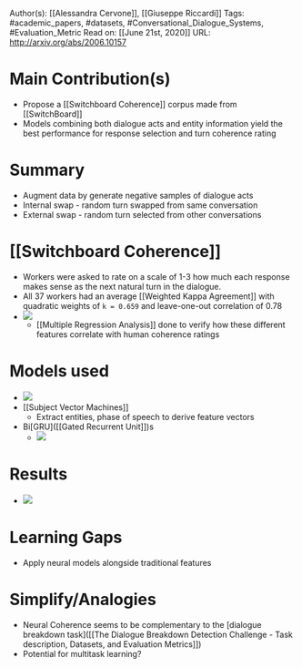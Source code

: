 Author(s): [[Alessandra Cervone]], [[Giuseppe Riccardi]]
Tags: #academic_papers, #datasets, #Conversational_Dialogue_Systems, #Evaluation_Metric
Read on: [[June 21st, 2020]]
URL: http://arxiv.org/abs/2006.10157
# Main Contribution(s)
- Propose a [[Switchboard Coherence]] corpus made from [[SwitchBoard]]
- Models combining both dialogue acts and entity information yield the best performance for response selection and turn coherence rating
# Summary
- Augment data by generate negative samples of dialogue acts
- Internal swap - random turn swapped from same conversation
- External swap - random turn selected from other conversations
#  [[Switchboard Coherence]]
- Workers were asked to rate on a scale of 1-3 how much each response makes sense as the next natural turn in the dialogue.
- All 37 workers had an average [[Weighted Kappa Agreement]] with quadratic weights of `k = 0.659` and leave-one-out correlation of 0.78
- ![](https://firebasestorage.googleapis.com/v0/b/firescript-577a2.appspot.com/o/imgs%2Fapp%2FPaperReadings%2FAUrLmw5dbR.png?alt=media&token=0db12f6a-51fd-4716-8dfd-2d8daca3fde4)
    - [[Multiple Regression Analysis]] done to verify how these different features correlate with human coherence ratings
#   Models used
- ![](https://firebasestorage.googleapis.com/v0/b/firescript-577a2.appspot.com/o/imgs%2Fapp%2FPaperReadings%2F1AHhj5S19m.png?alt=media&token=9b12b757-9791-4f0d-a91d-4730210be158)
- [[Subject Vector Machines]]
    - Extract entities, phase of speech to derive feature vectors
- Bi[GRU]([[Gated Recurrent Unit]])s
    - ![](https://firebasestorage.googleapis.com/v0/b/firescript-577a2.appspot.com/o/imgs%2Fapp%2FPaperReadings%2FaQO-iw78zh.png?alt=media&token=e793b9a4-4788-4e50-97b5-6aa14a1f091f)
#  Results
- ![](https://firebasestorage.googleapis.com/v0/b/firescript-577a2.appspot.com/o/imgs%2Fapp%2FPaperReadings%2FCb2IZG3fX0.png?alt=media&token=2fa1d3cc-caf4-42d3-89d4-e1a90b3a600a)
# Learning Gaps
- Apply neural models alongside traditional features
# Simplify/Analogies
- Neural Coherence seems to be complementary to the [dialogue breakdown task]([[The Dialogue Breakdown Detection Challenge - Task description, Datasets, and Evaluation Metrics]])
- Potential for multitask learning?

